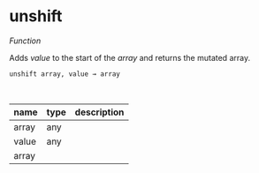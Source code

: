 # unshift

_Function_

Adds _value_ to the start of the _array_ and returns the mutated array.

<pre><code>unshift array, value &rarr; array</code></pre>
<br>

| name | type | description |
|------|------|-------------|
|array|any||
|value|any||
|array|||


